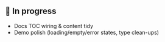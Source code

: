 ## 🧪 In progress
- Docs TOC wiring & content tidy
- Demo polish (loading/empty/error states, type clean-ups)
